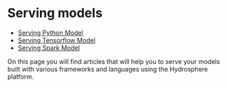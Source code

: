# Serving models

* [Serving Python Model](python.md)
* [Serving Tensorflow Model](tensorflow.md)
* [Serving Spark Model](spark.md)

On this page you will find articles that will help you to serve your models built with various frameworks and languages using the Hydrosphere platform.

